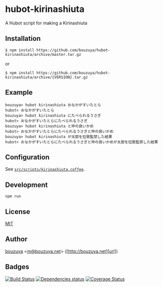 # hubot-kirinashiuta

A Hubot script for making a Kirinashiuta

## Installation

    $ npm install https://github.com/bouzuya/hubot-kirinashiuta/archive/master.tar.gz

or

    $ npm install https://github.com/bouzuya/hubot-kirinashiuta/archive/{VERSION}.tar.gz

## Example

    bouzuya> hubot kirinashiuta おなかがすいたとら
    hubot> おなかがすいたとら
    bouzuya> hubot kirinashiuta にたべられるうさぎ
    hubot> おなかがすいたとらにたべられるうさぎ
    bouzuya> hubot kirinashiuta と仲の良いかめ
    hubot> おなかがすいたとらにたべられるうさぎと仲の良いかめ
    bouzuya> hubot kirinashiuta が太郎を拉致監禁した結果
    hubot> おなかがすいたとらにたべられるうさぎと仲の良いかめが太郎を拉致監禁した結果

## Configuration

See [`src/scripts/kirinashiuta.coffee`](src/scripts/kirinashiuta.coffee).

## Development

`npm run`

## License

[MIT](LICENSE)

## Author

[bouzuya][user] &lt;[m@bouzuya.net][mail]&gt; ([http://bouzuya.net][url])

## Badges

[![Build Status][travis-badge]][travis]
[![Dependencies status][david-dm-badge]][david-dm]
[![Coverage Status][coveralls-badge]][coveralls]

[travis]: https://travis-ci.org/bouzuya/hubot-kirinashiuta
[travis-badge]: https://travis-ci.org/bouzuya/hubot-kirinashiuta.svg?branch=master
[david-dm]: https://david-dm.org/bouzuya/hubot-kirinashiuta
[david-dm-badge]: https://david-dm.org/bouzuya/hubot-kirinashiuta.png
[coveralls]: https://coveralls.io/r/bouzuya/hubot-kirinashiuta
[coveralls-badge]: https://img.shields.io/coveralls/bouzuya/hubot-kirinashiuta.svg
[user]: https://github.com/bouzuya
[mail]: mailto:m@bouzuya.net
[url]: http://bouzuya.net
